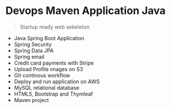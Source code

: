# Devops Maven Application Java 
> Startup ready web sekeleton 

* Java Spring Boot Application
* Spring Security
* Spring Data JPA
* Spring email
* Credit card payments with Stripe
* Upload Profile images on S3
* Git continous workflow
* Deploy and run application on AWS
* MySQL relational database
* HTML5, Bootstrap and Thymleaf
* Maven project


